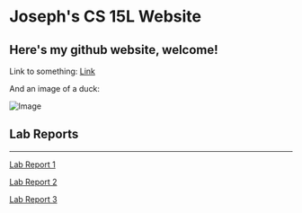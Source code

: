 Joseph's CS 15L Website
========

Here's my github website, welcome!
---------------------------------

Link to something: [Link](https://www.youtube.com/shorts/a8huLUKkZ08)

And an image of a duck:

![Image](https://hips.hearstapps.com/hmg-prod.s3.amazonaws.com/images/how-to-keep-ducks-call-ducks-1615457181.jpg?resize=640:*)


Lab Reports
----
***

[Lab Report 1](https://thejoeship.github.io/-cse15l-lab-reports/lab-report-1-week-2.html)

[Lab Report 2](https://thejoeship.github.io/-cse15l-lab-reports/lab-report-2-week-4.html)

[Lab Report 3](https://thejoeship.github.io/-cse15l-lab-reports/lab-report-3-week-6.html)